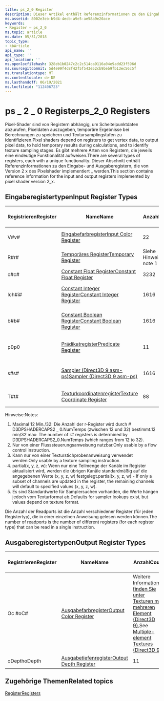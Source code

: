 ```yaml
---
title: ps_2_0 Register
description: Dieser Artikel enthält Referenzinformationen zu den Eingabe- und Ausgaberegistern, die von der Pixelshaderversion 2_0 implementiert werden.
ms.assetid: 8002e3eb-b9d4-4ecb-a9e5-ae58a9e20ace
keywords:
- Register – ps_2_0
ms.topic: article
ms.date: 05/31/2018
topic_type:
- kbArticle
api_name: ''
api_type: ''
api_location: ''
ms.openlocfilehash: 328eb1b0247c2c2c514ca9116a04e9add23f596d
ms.sourcegitcommit: 5d4e99f4c8f42f5f543e52cb9beb9fb13ec56c5f
ms.translationtype: MT
ms.contentlocale: de-DE
ms.lasthandoff: 06/19/2021
ms.locfileid: "112406723"
---
```

# <a name="ps_2_0-registers"></a><span data-ttu-id="2c8af-104">ps \_ 2 \_ 0 Register</span><span class="sxs-lookup"><span data-stu-id="2c8af-104">ps\_2\_0 Registers</span></span>

<span data-ttu-id="2c8af-105">Pixel-Shader sind von Registern abhängig, um Scheitelpunktdaten abzurufen, Pixeldaten auszugeben, temporäre Ergebnisse bei Berechnungen zu speichern und Textursamplingstufen zu identifizieren.</span><span class="sxs-lookup"><span data-stu-id="2c8af-105">Pixel shaders depend on registers to get vertex data, to output pixel data, to hold temporary results during calculations, and to identify texture sampling stages.</span></span> <span data-ttu-id="2c8af-106">Es gibt mehrere Arten von Registern, die jeweils eine eindeutige Funktionalität aufweisen.</span><span class="sxs-lookup"><span data-stu-id="2c8af-106">There are several types of registers, each with a unique functionality.</span></span> <span data-ttu-id="2c8af-107">Dieser Abschnitt enthält Referenzinformationen zu den Eingabe- und Ausgaberegistern, die von Version 2 x des Pixelshader implementiert \_ werden.</span><span class="sxs-lookup"><span data-stu-id="2c8af-107">This section contains reference information for the input and output registers implemented by pixel shader version 2\_x.</span></span>

## <a name="input-register-types"></a><span data-ttu-id="2c8af-108">Eingaberegistertypen</span><span class="sxs-lookup"><span data-stu-id="2c8af-108">Input Register Types</span></span>



| <span data-ttu-id="2c8af-109">Registrieren</span><span class="sxs-lookup"><span data-stu-id="2c8af-109">Register</span></span> | <span data-ttu-id="2c8af-110">Name</span><span class="sxs-lookup"><span data-stu-id="2c8af-110">Name</span></span>                                                                                          | <span data-ttu-id="2c8af-111">Anzahl</span><span class="sxs-lookup"><span data-stu-id="2c8af-111">Count</span></span>      | <span data-ttu-id="2c8af-112">R/W</span><span class="sxs-lookup"><span data-stu-id="2c8af-112">R/W</span></span>        | <span data-ttu-id="2c8af-113">\# Leseports</span><span class="sxs-lookup"><span data-stu-id="2c8af-113">\# Read ports</span></span> | <span data-ttu-id="2c8af-114">\# Lese-/Inst-Lesefunktionen</span><span class="sxs-lookup"><span data-stu-id="2c8af-114">\# Reads/inst</span></span> | <span data-ttu-id="2c8af-115">Dimension</span><span class="sxs-lookup"><span data-stu-id="2c8af-115">Dimension</span></span> | <span data-ttu-id="2c8af-116">RelAddr</span><span class="sxs-lookup"><span data-stu-id="2c8af-116">RelAddr</span></span> | <span data-ttu-id="2c8af-117">Standardeinstellungen</span><span class="sxs-lookup"><span data-stu-id="2c8af-117">Defaults</span></span>                  | <span data-ttu-id="2c8af-118">Erfordert DCL</span><span class="sxs-lookup"><span data-stu-id="2c8af-118">Requires DCL</span></span> |
|----------|-----------------------------------------------------------------------------------------------|------------|------------|---------------|---------------|-----------|---------|---------------------------|--------------|
| <span data-ttu-id="2c8af-119">V\#</span><span class="sxs-lookup"><span data-stu-id="2c8af-119">v\#</span></span>      | [<span data-ttu-id="2c8af-120">Eingabefarbregister</span><span class="sxs-lookup"><span data-stu-id="2c8af-120">Input Color Register</span></span>](dx9-graphics-reference-asm-ps-registers-input-color.md)               | <span data-ttu-id="2c8af-121">2</span><span class="sxs-lookup"><span data-stu-id="2c8af-121">2</span></span>          | <span data-ttu-id="2c8af-122">R</span><span class="sxs-lookup"><span data-stu-id="2c8af-122">R</span></span>          | <span data-ttu-id="2c8af-123">1</span><span class="sxs-lookup"><span data-stu-id="2c8af-123">1</span></span>             | <span data-ttu-id="2c8af-124">Unbegrenzt</span><span class="sxs-lookup"><span data-stu-id="2c8af-124">Unlimited</span></span>     | <span data-ttu-id="2c8af-125">4</span><span class="sxs-lookup"><span data-stu-id="2c8af-125">4</span></span>         | <span data-ttu-id="2c8af-126">N</span><span class="sxs-lookup"><span data-stu-id="2c8af-126">N</span></span>       | <span data-ttu-id="2c8af-127">Partial(0001).</span><span class="sxs-lookup"><span data-stu-id="2c8af-127">Partial(0001).</span></span> <span data-ttu-id="2c8af-128">Siehe Hinweis 4</span><span class="sxs-lookup"><span data-stu-id="2c8af-128">See note 4</span></span> | <span data-ttu-id="2c8af-129">„Y“ zugeordnet ist</span><span class="sxs-lookup"><span data-stu-id="2c8af-129">Y</span></span>            |
| <span data-ttu-id="2c8af-130">R\#</span><span class="sxs-lookup"><span data-stu-id="2c8af-130">r\#</span></span>      | [<span data-ttu-id="2c8af-131">Temporäres Register</span><span class="sxs-lookup"><span data-stu-id="2c8af-131">Temporary Register</span></span>](dx9-graphics-reference-asm-ps-registers-temporary.md)                   | <span data-ttu-id="2c8af-132">Siehe Hinweis 1</span><span class="sxs-lookup"><span data-stu-id="2c8af-132">See note 1</span></span> | <span data-ttu-id="2c8af-133">R/W</span><span class="sxs-lookup"><span data-stu-id="2c8af-133">R/W</span></span>        | <span data-ttu-id="2c8af-134">3</span><span class="sxs-lookup"><span data-stu-id="2c8af-134">3</span></span>             | <span data-ttu-id="2c8af-135">Unbegrenzt</span><span class="sxs-lookup"><span data-stu-id="2c8af-135">Unlimited</span></span>     | <span data-ttu-id="2c8af-136">4</span><span class="sxs-lookup"><span data-stu-id="2c8af-136">4</span></span>         | <span data-ttu-id="2c8af-137">N</span><span class="sxs-lookup"><span data-stu-id="2c8af-137">N</span></span>       | <span data-ttu-id="2c8af-138">Keine</span><span class="sxs-lookup"><span data-stu-id="2c8af-138">None</span></span>                      | <span data-ttu-id="2c8af-139">N</span><span class="sxs-lookup"><span data-stu-id="2c8af-139">N</span></span>            |
| <span data-ttu-id="2c8af-140">c\#</span><span class="sxs-lookup"><span data-stu-id="2c8af-140">c\#</span></span>      | [<span data-ttu-id="2c8af-141">Constant Float Register</span><span class="sxs-lookup"><span data-stu-id="2c8af-141">Constant Float Register</span></span>](dx9-graphics-reference-asm-ps-registers-constant-float.md)         | <span data-ttu-id="2c8af-142">32</span><span class="sxs-lookup"><span data-stu-id="2c8af-142">32</span></span>         | <span data-ttu-id="2c8af-143">R</span><span class="sxs-lookup"><span data-stu-id="2c8af-143">R</span></span>          | <span data-ttu-id="2c8af-144">1</span><span class="sxs-lookup"><span data-stu-id="2c8af-144">1</span></span>             | <span data-ttu-id="2c8af-145">2</span><span class="sxs-lookup"><span data-stu-id="2c8af-145">2</span></span>             | <span data-ttu-id="2c8af-146">4</span><span class="sxs-lookup"><span data-stu-id="2c8af-146">4</span></span>         | <span data-ttu-id="2c8af-147">N</span><span class="sxs-lookup"><span data-stu-id="2c8af-147">N</span></span>       | <span data-ttu-id="2c8af-148">0000</span><span class="sxs-lookup"><span data-stu-id="2c8af-148">0000</span></span>                      | <span data-ttu-id="2c8af-149">N</span><span class="sxs-lookup"><span data-stu-id="2c8af-149">N</span></span>            |
| <span data-ttu-id="2c8af-150">Ich\#</span><span class="sxs-lookup"><span data-stu-id="2c8af-150">i\#</span></span>      | [<span data-ttu-id="2c8af-151">Constant Integer Register</span><span class="sxs-lookup"><span data-stu-id="2c8af-151">Constant Integer Register</span></span>](dx9-graphics-reference-asm-ps-registers-constant-integer.md)     | <span data-ttu-id="2c8af-152">16</span><span class="sxs-lookup"><span data-stu-id="2c8af-152">16</span></span>         | <span data-ttu-id="2c8af-153">Siehe Hinweis 2</span><span class="sxs-lookup"><span data-stu-id="2c8af-153">See note 2</span></span> | <span data-ttu-id="2c8af-154">1</span><span class="sxs-lookup"><span data-stu-id="2c8af-154">1</span></span>             | <span data-ttu-id="2c8af-155">1</span><span class="sxs-lookup"><span data-stu-id="2c8af-155">1</span></span>             | <span data-ttu-id="2c8af-156">4</span><span class="sxs-lookup"><span data-stu-id="2c8af-156">4</span></span>         | <span data-ttu-id="2c8af-157">N</span><span class="sxs-lookup"><span data-stu-id="2c8af-157">N</span></span>       | <span data-ttu-id="2c8af-158">0000</span><span class="sxs-lookup"><span data-stu-id="2c8af-158">0000</span></span>                      | <span data-ttu-id="2c8af-159">N</span><span class="sxs-lookup"><span data-stu-id="2c8af-159">N</span></span>            |
| <span data-ttu-id="2c8af-160">b\#</span><span class="sxs-lookup"><span data-stu-id="2c8af-160">b\#</span></span>      | [<span data-ttu-id="2c8af-161">Constant Boolean Register</span><span class="sxs-lookup"><span data-stu-id="2c8af-161">Constant Boolean Register</span></span>](dx9-graphics-reference-asm-ps-registers-constant-boolean.md)     | <span data-ttu-id="2c8af-162">16</span><span class="sxs-lookup"><span data-stu-id="2c8af-162">16</span></span>         | <span data-ttu-id="2c8af-163">Siehe Hinweis 2</span><span class="sxs-lookup"><span data-stu-id="2c8af-163">See note 2</span></span> | <span data-ttu-id="2c8af-164">1</span><span class="sxs-lookup"><span data-stu-id="2c8af-164">1</span></span>             | <span data-ttu-id="2c8af-165">1</span><span class="sxs-lookup"><span data-stu-id="2c8af-165">1</span></span>             | <span data-ttu-id="2c8af-166">1</span><span class="sxs-lookup"><span data-stu-id="2c8af-166">1</span></span>         | <span data-ttu-id="2c8af-167">N</span><span class="sxs-lookup"><span data-stu-id="2c8af-167">N</span></span>       | <span data-ttu-id="2c8af-168">FALSE</span><span class="sxs-lookup"><span data-stu-id="2c8af-168">FALSE</span></span>                     | <span data-ttu-id="2c8af-169">N</span><span class="sxs-lookup"><span data-stu-id="2c8af-169">N</span></span>            |
| <span data-ttu-id="2c8af-170">p0</span><span class="sxs-lookup"><span data-stu-id="2c8af-170">p0</span></span>       | [<span data-ttu-id="2c8af-171">Prädikatregister</span><span class="sxs-lookup"><span data-stu-id="2c8af-171">Predicate Register</span></span>](dx9-graphics-reference-asm-ps-registers-predicate.md)                   | <span data-ttu-id="2c8af-172">1</span><span class="sxs-lookup"><span data-stu-id="2c8af-172">1</span></span>          | <span data-ttu-id="2c8af-173">Siehe Hinweis 2</span><span class="sxs-lookup"><span data-stu-id="2c8af-173">See note 2</span></span> | <span data-ttu-id="2c8af-174">1</span><span class="sxs-lookup"><span data-stu-id="2c8af-174">1</span></span>             | <span data-ttu-id="2c8af-175">1</span><span class="sxs-lookup"><span data-stu-id="2c8af-175">1</span></span>             | <span data-ttu-id="2c8af-176">1</span><span class="sxs-lookup"><span data-stu-id="2c8af-176">1</span></span>         | <span data-ttu-id="2c8af-177">N</span><span class="sxs-lookup"><span data-stu-id="2c8af-177">N</span></span>       | <span data-ttu-id="2c8af-178">Keine</span><span class="sxs-lookup"><span data-stu-id="2c8af-178">None</span></span>                      | <span data-ttu-id="2c8af-179">„Y“ zugeordnet ist</span><span class="sxs-lookup"><span data-stu-id="2c8af-179">Y</span></span>            |
| <span data-ttu-id="2c8af-180">s\#</span><span class="sxs-lookup"><span data-stu-id="2c8af-180">s\#</span></span>      | [<span data-ttu-id="2c8af-181">Sampler (Direct3D 9 asm-ps)</span><span class="sxs-lookup"><span data-stu-id="2c8af-181">Sampler (Direct3D 9 asm-ps)</span></span>](dx9-graphics-reference-asm-ps-registers-sampler.md)            | <span data-ttu-id="2c8af-182">16</span><span class="sxs-lookup"><span data-stu-id="2c8af-182">16</span></span>         | <span data-ttu-id="2c8af-183">Siehe Hinweis 3.</span><span class="sxs-lookup"><span data-stu-id="2c8af-183">See note 3</span></span> | <span data-ttu-id="2c8af-184">1</span><span class="sxs-lookup"><span data-stu-id="2c8af-184">1</span></span>             | <span data-ttu-id="2c8af-185">1</span><span class="sxs-lookup"><span data-stu-id="2c8af-185">1</span></span>             | <span data-ttu-id="2c8af-186">4</span><span class="sxs-lookup"><span data-stu-id="2c8af-186">4</span></span>         | <span data-ttu-id="2c8af-187">N</span><span class="sxs-lookup"><span data-stu-id="2c8af-187">N</span></span>       | <span data-ttu-id="2c8af-188">Siehe Hinweis 5</span><span class="sxs-lookup"><span data-stu-id="2c8af-188">See note 5</span></span>                | <span data-ttu-id="2c8af-189">„Y“ zugeordnet ist</span><span class="sxs-lookup"><span data-stu-id="2c8af-189">Y</span></span>            |
| <span data-ttu-id="2c8af-190">T\#</span><span class="sxs-lookup"><span data-stu-id="2c8af-190">t\#</span></span>      | [<span data-ttu-id="2c8af-191">Texturkoordinatenregister</span><span class="sxs-lookup"><span data-stu-id="2c8af-191">Texture Coordinate Register</span></span>](dx9-graphics-reference-asm-ps-registers-texture-coordinate.md) | <span data-ttu-id="2c8af-192">8</span><span class="sxs-lookup"><span data-stu-id="2c8af-192">8</span></span>          | <span data-ttu-id="2c8af-193">R</span><span class="sxs-lookup"><span data-stu-id="2c8af-193">R</span></span>          | <span data-ttu-id="2c8af-194">1</span><span class="sxs-lookup"><span data-stu-id="2c8af-194">1</span></span>             | <span data-ttu-id="2c8af-195">1</span><span class="sxs-lookup"><span data-stu-id="2c8af-195">1</span></span>             | <span data-ttu-id="2c8af-196">4</span><span class="sxs-lookup"><span data-stu-id="2c8af-196">4</span></span>         | <span data-ttu-id="2c8af-197">N</span><span class="sxs-lookup"><span data-stu-id="2c8af-197">N</span></span>       | <span data-ttu-id="2c8af-198">Keine</span><span class="sxs-lookup"><span data-stu-id="2c8af-198">None</span></span>                      | <span data-ttu-id="2c8af-199">„Y“ zugeordnet ist</span><span class="sxs-lookup"><span data-stu-id="2c8af-199">Y</span></span>            |



 

<span data-ttu-id="2c8af-200">Hinweise:</span><span class="sxs-lookup"><span data-stu-id="2c8af-200">Notes:</span></span>

1.  <span data-ttu-id="2c8af-201">Maximal 12 Min./32: Die Anzahl der r-Register wird durch \# D3DPSHADERCAPS2 \_ 0.NumTemps (zwischen 12 und 32) bestimmt.</span><span class="sxs-lookup"><span data-stu-id="2c8af-201">12 min/32 max: The number of r\# registers is determined by D3DPSHADERCAPS2\_0.NumTemps (which ranges from 12 to 32).</span></span>
2.  <span data-ttu-id="2c8af-202">Nur von einer Flusssteuerungsanweisung nutzbar.</span><span class="sxs-lookup"><span data-stu-id="2c8af-202">Only usable by a flow control instruction.</span></span>
3.  <span data-ttu-id="2c8af-203">Kann nur von einer Texturstichprobenanweisung verwendet werden.</span><span class="sxs-lookup"><span data-stu-id="2c8af-203">Only usable by a texture sampling instruction.</span></span>
4.  <span data-ttu-id="2c8af-204">partial(x, y, z, w): Wenn nur eine Teilmenge der Kanäle im Register aktualisiert wird, werden die übrigen Kanäle standardmäßig auf die angegebenen Werte (x, y, z, w) festgelegt.</span><span class="sxs-lookup"><span data-stu-id="2c8af-204">partial(x, y, z, w) - If only a subset of channels are updated in the register, the remaining channels will default to specified values (x, y, z, w).</span></span>
5.  <span data-ttu-id="2c8af-205">Es sind Standardwerte für Samplersuchen vorhanden, die Werte hängen jedoch vom Texturformat ab.</span><span class="sxs-lookup"><span data-stu-id="2c8af-205">Defaults for sampler lookups exist, but values depend on texture format.</span></span>

<span data-ttu-id="2c8af-206">Die Anzahl der Readports ist die Anzahl verschiedener Register (für jeden Registertyp), die in einer einzelnen Anweisung gelesen werden können.</span><span class="sxs-lookup"><span data-stu-id="2c8af-206">The number of readports is the number of different registers (for each register type) that can be read in a single instruction.</span></span>

## <a name="output-register-types"></a><span data-ttu-id="2c8af-207">Ausgaberegistertypen</span><span class="sxs-lookup"><span data-stu-id="2c8af-207">Output Register Types</span></span>



| <span data-ttu-id="2c8af-208">Registrieren</span><span class="sxs-lookup"><span data-stu-id="2c8af-208">Register</span></span> | <span data-ttu-id="2c8af-209">Name</span><span class="sxs-lookup"><span data-stu-id="2c8af-209">Name</span></span>                                                                              | <span data-ttu-id="2c8af-210">Anzahl</span><span class="sxs-lookup"><span data-stu-id="2c8af-210">Count</span></span>                                                                             | <span data-ttu-id="2c8af-211">R/W</span><span class="sxs-lookup"><span data-stu-id="2c8af-211">R/W</span></span> | <span data-ttu-id="2c8af-212">Dimension</span><span class="sxs-lookup"><span data-stu-id="2c8af-212">Dimension</span></span> | <span data-ttu-id="2c8af-213">RelAddr</span><span class="sxs-lookup"><span data-stu-id="2c8af-213">RelAddr</span></span> | <span data-ttu-id="2c8af-214">Standardeinstellungen</span><span class="sxs-lookup"><span data-stu-id="2c8af-214">Defaults</span></span> | <span data-ttu-id="2c8af-215">Erfordert DCL</span><span class="sxs-lookup"><span data-stu-id="2c8af-215">Requires DCL</span></span> |
|----------|-----------------------------------------------------------------------------------|-----------------------------------------------------------------------------------|-----|-----------|---------|----------|--------------|
| <span data-ttu-id="2c8af-216">Oc #</span><span class="sxs-lookup"><span data-stu-id="2c8af-216">oC#</span></span>     | [<span data-ttu-id="2c8af-217">Ausgabefarbregister</span><span class="sxs-lookup"><span data-stu-id="2c8af-217">Output Color Register</span></span>](dx9-graphics-reference-asm-ps-registers-output-color.md) | <span data-ttu-id="2c8af-218">Weitere [Informationen finden Sie unter Texturen mit mehreren Element (Direct3D 9).](/windows/desktop/direct3d9/multiple-element-textures)</span><span class="sxs-lookup"><span data-stu-id="2c8af-218">See [Multiple-element Textures (Direct3D 9)](/windows/desktop/direct3d9/multiple-element-textures)</span></span> | <span data-ttu-id="2c8af-219">W</span><span class="sxs-lookup"><span data-stu-id="2c8af-219">W</span></span>   | <span data-ttu-id="2c8af-220">4</span><span class="sxs-lookup"><span data-stu-id="2c8af-220">4</span></span>         | <span data-ttu-id="2c8af-221">N</span><span class="sxs-lookup"><span data-stu-id="2c8af-221">N</span></span>       | <span data-ttu-id="2c8af-222">Keine</span><span class="sxs-lookup"><span data-stu-id="2c8af-222">None</span></span>     | <span data-ttu-id="2c8af-223">N</span><span class="sxs-lookup"><span data-stu-id="2c8af-223">N</span></span>            |
| <span data-ttu-id="2c8af-224">oDepth</span><span class="sxs-lookup"><span data-stu-id="2c8af-224">oDepth</span></span>   | [<span data-ttu-id="2c8af-225">Ausgabetiefenregister</span><span class="sxs-lookup"><span data-stu-id="2c8af-225">Output Depth Register</span></span>](dx9-graphics-reference-asm-ps-registers-output-depth.md) | <span data-ttu-id="2c8af-226">1</span><span class="sxs-lookup"><span data-stu-id="2c8af-226">1</span></span>                                                                                 | <span data-ttu-id="2c8af-227">W</span><span class="sxs-lookup"><span data-stu-id="2c8af-227">W</span></span>   | <span data-ttu-id="2c8af-228">1</span><span class="sxs-lookup"><span data-stu-id="2c8af-228">1</span></span>         | <span data-ttu-id="2c8af-229">N</span><span class="sxs-lookup"><span data-stu-id="2c8af-229">N</span></span>       | <span data-ttu-id="2c8af-230">Keine</span><span class="sxs-lookup"><span data-stu-id="2c8af-230">None</span></span>     | <span data-ttu-id="2c8af-231">N</span><span class="sxs-lookup"><span data-stu-id="2c8af-231">N</span></span>            |



 

## <a name="related-topics"></a><span data-ttu-id="2c8af-232">Zugehörige Themen</span><span class="sxs-lookup"><span data-stu-id="2c8af-232">Related topics</span></span>

<dl> <dt>

[<span data-ttu-id="2c8af-233">Register</span><span class="sxs-lookup"><span data-stu-id="2c8af-233">Registers</span></span>](dx9-graphics-reference-asm-ps-registers.md)
</dt> </dl>

 

 